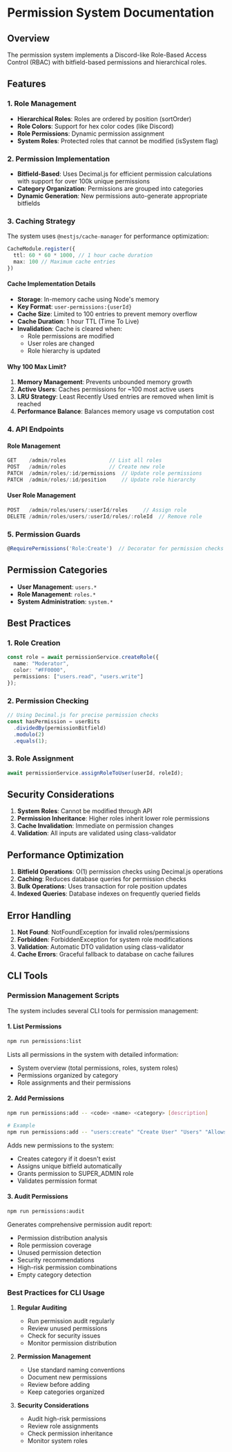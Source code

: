 # Permission System Documentation

## Overview
The permission system implements a Discord-like Role-Based Access Control (RBAC) with bitfield-based permissions and hierarchical roles.

## Features

### 1. Role Management
- **Hierarchical Roles**: Roles are ordered by position (sortOrder)
- **Role Colors**: Support for hex color codes (like Discord)
- **Role Permissions**: Dynamic permission assignment
- **System Roles**: Protected roles that cannot be modified (isSystem flag)

### 2. Permission Implementation
- **Bitfield-Based**: Uses Decimal.js for efficient permission calculations with support for over 100k unique permissions
- **Category Organization**: Permissions are grouped into categories
- **Dynamic Generation**: New permissions auto-generate appropriate bitfields

### 3. Caching Strategy
The system uses `@nestjs/cache-manager` for performance optimization:

```typescript
CacheModule.register({
  ttl: 60 * 60 * 1000, // 1 hour cache duration
  max: 100 // Maximum cache entries
})
```

#### Cache Implementation Details
- **Storage**: In-memory cache using Node's memory
- **Key Format**: `user-permissions:{userId}`
- **Cache Size**: Limited to 100 entries to prevent memory overflow
- **Cache Duration**: 1 hour TTL (Time To Live)
- **Invalidation**: Cache is cleared when:
  - Role permissions are modified
  - User roles are changed
  - Role hierarchy is updated

#### Why 100 Max Limit?
1. **Memory Management**: Prevents unbounded memory growth
2. **Active Users**: Caches permissions for ~100 most active users
3. **LRU Strategy**: Least Recently Used entries are removed when limit is reached
4. **Performance Balance**: Balances memory usage vs computation cost

### 4. API Endpoints

#### Role Management
```typescript
GET    /admin/roles              // List all roles
POST   /admin/roles              // Create new role
PATCH  /admin/roles/:id/permissions  // Update role permissions
PATCH  /admin/roles/:id/position     // Update role hierarchy
```

#### User Role Management
```typescript
POST   /admin/roles/users/:userId/roles     // Assign role
DELETE /admin/roles/users/:userId/roles/:roleId  // Remove role
```

### 5. Permission Guards
```typescript
@RequirePermissions('Role:Create')  // Decorator for permission checks
```

## Permission Categories
- **User Management**: `users.*`
- **Role Management**: `roles.*`
- **System Administration**: `system.*`

## Best Practices

### 1. Role Creation
```typescript
const role = await permissionService.createRole({
  name: "Moderator",
  color: "#FF0000",
  permissions: ["users.read", "users.write"]
});
```

### 2. Permission Checking
```typescript
// Using Decimal.js for precise permission checks
const hasPermission = userBits
  .dividedBy(permissionBitfield)
  .modulo(2)
  .equals(1);
```

### 3. Role Assignment
```typescript
await permissionService.assignRoleToUser(userId, roleId);
```

## Security Considerations

1. **System Roles**: Cannot be modified through API
2. **Permission Inheritance**: Higher roles inherit lower role permissions
3. **Cache Invalidation**: Immediate on permission changes
4. **Validation**: All inputs are validated using class-validator

## Performance Optimization

1. **Bitfield Operations**: O(1) permission checks using Decimal.js operations
2. **Caching**: Reduces database queries for permission checks
3. **Bulk Operations**: Uses transaction for role position updates
4. **Indexed Queries**: Database indexes on frequently queried fields

## Error Handling

1. **Not Found**: NotFoundException for invalid roles/permissions
2. **Forbidden**: ForbiddenException for system role modifications
3. **Validation**: Automatic DTO validation using class-validator
4. **Cache Errors**: Graceful fallback to database on cache failures

## CLI Tools

### Permission Management Scripts

The system includes several CLI tools for permission management:

#### 1. List Permissions
```bash
npm run permissions:list
```
Lists all permissions in the system with detailed information:
- System overview (total permissions, roles, system roles)
- Permissions organized by category
- Role assignments and their permissions

#### 2. Add Permissions
```bash
npm run permissions:add -- <code> <name> <category> [description]

# Example
npm run permissions:add -- "users:create" "Create User" "Users" "Allows creating new users"
```
Adds new permissions to the system:
- Creates category if it doesn't exist
- Assigns unique bitfield automatically
- Grants permission to SUPER_ADMIN role
- Validates permission format

#### 3. Audit Permissions
```bash
npm run permissions:audit
```
Generates comprehensive permission audit report:
- Permission distribution analysis
- Role permission coverage
- Unused permission detection
- Security recommendations
- High-risk permission combinations
- Empty category detection

### Best Practices for CLI Usage

1. **Regular Auditing**
   - Run permission audit regularly
   - Review unused permissions
   - Check for security issues
   - Monitor permission distribution

2. **Permission Management**
   - Use standard naming conventions
   - Document new permissions
   - Review before adding
   - Keep categories organized

3. **Security Considerations**
   - Audit high-risk permissions
   - Review role assignments
   - Check permission inheritance
   - Monitor system roles